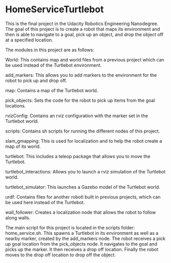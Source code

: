 # HomeServiceTurtlebot

This is the final project in the Udacity Robotics Engineering Nanodegree. The goal of this project is to create a robot that maps its environment and then 
is able to navigate to a goal, pick up an object, and drop the object off at a specified location. 


The modules in this project are as follows:

World: This contains map and world files from a previous project which can be used instead of the Turtlebot environment.

add_markers: This allows you to add markers to the environment for the robot to pick up and drop off. 

map: Contains a map of the Turtlebot world.

pick_objects: Sets the code for the robot to pick up items from the goal locations.

rvizConfig: Contains an rviz configuration with the marker set in the Turtlebot world.

scripts: Contains sh scripts for running the different nodes of this project.

slam_gmapping: This is used for localization and to help the robot create a map of its world.

turtlebot: This includes a teleop package that allows you to move the Turtlebot.

turtlebot_interactions: Allows you to launch a rviz simulation of the Turtlebot world. 

turtlebot_simulator: This launches a Gazebo model of the Turtlebot world. 

urdf: Contains files for another robotI built in previous projects, which can be used here instead of the Turtlebot. 

wall_follower: Creates a localization node that allows the robot to follow along walls. 



The main script for this project is located in the scripts folder: home_service.sh. This spawns a Turtlebot in its environment as well as a nearby marker, created 
by the add_markers node. The robot receives a pick up goal location from the pick_objects node. It navigates to the goal and picks up the marker. It then receives 
a drop off location. Finally the robot moves to the drop off location to drop off the object. 

